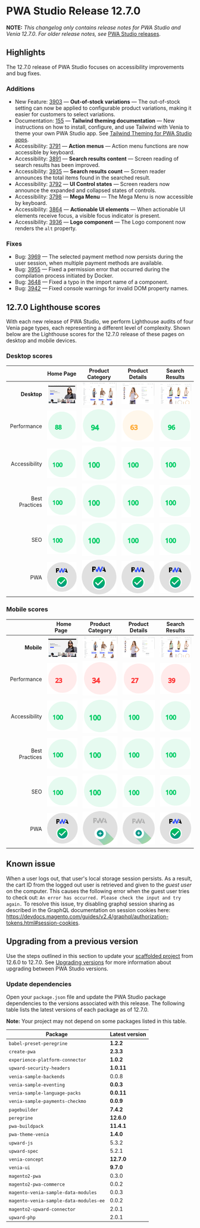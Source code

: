 # PWA Studio Release 12.7.0

**NOTE:**
_This changelog only contains release notes for PWA Studio and Venia 12.7.0_.
_For older release notes, see_ [PWA Studio releases][].

## Highlights

The 12.7.0 release of PWA Studio focuses on accessibility improvements and bug fixes.

### Additions

- New Feature: [3903][] — **Out-of-stock variations** — The out-of-stock setting can now be applied to configurable product variations, making it easier for customers to select variations.
- Documentation: [155][] — **Tailwind theming documentation** — New instructions on how to install, configure, and use Tailwind with Venia to theme your own PWA Studio app. See [Tailwind Theming for PWA Studio apps](https://developer.adobe.com/commerce/pwa-studio/guides/theming/).
- Accessibility: [3791][] — **Action menus** — Action menu functions are now accessible by keyboard.
- Accessibility: [3891][] — **Search results content** — Screen reading of search results has been improved.
- Accessibility: [3935][] — **Search results count** — Screen reader announces the total items found in the searched result.
- Accessibility: [3792][] — **UI Control states** — Screen readers now announce the expanded and collapsed states of controls.
- Accessibility: [3798][] — **Mega Menu** — The Mega Menu is now accessible by keyboard.
- Accessibility: [3864][] — **Actionable UI elements** — When actionable UI elements receive focus, a visible focus indicator is present.
- Accessibility: [3936][] — **Logo component** — The Logo component now renders the `alt` property.

### Fixes

- Bug: [3969][] — The selected payment method now persists during the user session, when multiple payment methods are available.
- Bug: [3955][] — Fixed a permission error that occurred during the compilation process initiated by Docker.
- Bug: [3648][] — Fixed a typo in the import name of a component.
- Bug: [3942][] — Fixed console warnings for invalid DOM property names.

## 12.7.0 Lighthouse scores

With each new release of PWA Studio, we perform Lighthouse audits of four Venia page types, each representing a different level of complexity. Shown below are the Lighthouse scores for the 12.7.0 release of these pages on desktop and mobile devices.

### Desktop scores

|               | Home Page | Product Category | Product Details | Search Results |
| ------------: | :---------------: | :---------------: | :---------------: | :---------------: |
| **Desktop** | ![](images/venia_page_home.png) | ![](images/venia_page_category.png) | ![](images/venia_page_details.png) | ![](images/venia_page_search.png) |
| Performance | ![](images/score_88.svg) | ![](images/score_94.svg) | ![](images/score_63.svg) | ![](images/score_96.svg) |
| Accessibility | ![](images/score_100.svg) | ![](images/score_100.svg) | ![](images/score_100.svg) | ![](images/score_100.svg) | ![](images/score_100.svg) |
| Best Practices | ![](images/score_100.svg) | ![](images/score_100.svg) | ![](images/score_100.svg) | ![](images/score_100.svg) | ![](images/score_100.svg) |
| SEO | ![](images/score_100.svg) | ![](images/score_100.svg) | ![](images/score_100.svg) | ![](images/score_100.svg) | ![](images/score_100.svg) |
| PWA | ![](images/pwa_perfect.svg) | ![](images/pwa_perfect.svg) | ![](images/pwa_perfect.svg) | ![](images/pwa_perfect.svg) | ![](images/pwa_perfect.svg) |

### Mobile scores

|               | &nbsp;&nbsp;Home Page&nbsp;&nbsp; | Product Category | Product Details | Search Results |
| ------------: | :---------------: | :---------------: | :---------------: | :---------------: |
| **Mobile** | ![](images/venia_page_home.png) | ![](images/venia_page_category.png) | ![](images/venia_page_details.png) | ![](images/venia_page_search.png) |
| Performance | ![](images/score_23.svg) | ![](images/score_34.svg) | ![](images/score_27.svg) | ![](images/score_39.svg) |
| Accessibility | ![](images/score_100.svg) | ![](images/score_100.svg) | ![](images/score_100.svg) | ![](images/score_100.svg) |
| Best Practices | ![](images/score_100.svg) | ![](images/score_100.svg) | ![](images/score_100.svg) | ![](images/score_100.svg) |
| SEO | ![](images/score_100.svg) | ![](images/score_100.svg) | ![](images/score_100.svg) | ![](images/score_100.svg) |
| PWA | ![](images/pwa_perfect.svg) | ![](images/pwa_imperfect.svg) | ![](images/pwa_imperfect.svg) | ![](images/pwa_perfect.svg) |

## Known issue

When a user logs out, that user's local storage session persists. As a result, the cart ID from the logged out user is retrieved and given to the _guest user_ on the computer. This causes the following error when the guest user tries to check out: `An error has occurred. Please check the input and try again.` To resolve this issue, try disabling graphql session sharing as described in the GraphQL documentation on session cookies here: https://devdocs.magento.com/guides/v2.4/graphql/authorization-tokens.html#session-cookies.

## Upgrading from a previous version

Use the steps outlined in this section to update your [scaffolded project][] from 12.6.0 to 12.7.0.
See [Upgrading versions][] for more information about upgrading between PWA Studio versions.

[scaffolded project]: https://developer.adobe.com/commerce/pwa-studio/tutorials/
[upgrading versions]: https://developer.adobe.com/commerce/pwa-studio/guides/upgrading-versions/

### Update dependencies

Open your `package.json` file and update the PWA Studio package dependencies to the versions associated with this release.
The following table lists the latest versions of each package as of 12.7.0.

**Note:**
Your project may not depend on some packages listed in this table.

| Package                             | Latest version |
|-------------------------------------|----------------|
| `babel-preset-peregrine`            | **1.2.2**      |
| `create-pwa`                        | **2.3.3**      |
| `experience-platform-connector`     | **1.0.2**      |
| `upward-security-headers`           | **1.0.11**     |
| `venia-sample-backends`             | 0.0.8      |
| `venia-sample-eventing`             | **0.0.3**      |
| `venia-sample-language-packs`       | **0.0.11**     |
| `venia-sample-payments-checkmo`     | **0.0.9**      |
| `pagebuilder`                       | **7.4.2**      |
| `peregrine`                         | **12.6.0**     |
| `pwa-buildpack`                     | **11.4.1**     |
| `pwa-theme-venia`                   | **1.4.0**      |
| `upward-js`                         | 5.3.2      |
| `upward-spec`                       | 5.2.1      |
| `venia-concept`                     | **12.7.0**     |
| `venia-ui`                          | **9.7.0**      |
| `magento2-pwa`                      | 0.3.0      |
| `magento2-pwa-commerce`             | 0.0.2      |
| `magento-venia-sample-data-modules` | 0.0.3      |
| `magento-venia-sample-data-modules-ee`| 0.0.2    |
| `magento2-upward-connector`         | 2.0.1      |
| `upward-php`                        | 2.0.1      |

[PWA Studio releases]: https://github.com/magento/pwa-studio/releases
[155]: https://github.com/AdobeDocs/commerce-pwa-studio/pull/155
[3791]: https://github.com/magento/pwa-studio/pull/3791
[3903]: https://github.com/magento/pwa-studio/pull/3903
[3798]: https://github.com/magento/pwa-studio/pull/3798
[3792]: https://github.com/magento/pwa-studio/pull/3792
[3891]: https://github.com/magento/pwa-studio/pull/3891
[3864]: https://github.com/magento/pwa-studio/pull/3864
[3935]: https://github.com/magento/pwa-studio/pull/3935
[3942]: https://github.com/magento/pwa-studio/pull/3942
[3648]: https://github.com/magento/pwa-studio/pull/3648
[3955]: https://github.com/magento/pwa-studio/pull/3955
[3969]: https://github.com/magento/pwa-studio/pull/3969
[3936]: https://github.com/magento/pwa-studio/pull/3936
